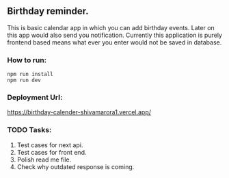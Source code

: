 ## Birthday reminder.
This is basic calendar app in which you can add birthday events. Later on this app would also send you notification. Currently this application is purely frontend based means what ever you enter would not be saved in database.

### How to run:
```
npm run install
npm run dev
```

### Deployment Url:
https://birthday-calender-shivamarora1.vercel.app/


### TODO Tasks:
1. Test cases for next api.
2. Test cases for front end.
3. Polish read me file.
4. Check why outdated response is coming.